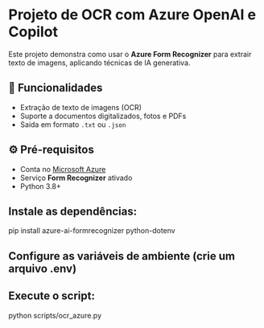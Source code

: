 # **Projeto de OCR com Azure OpenAI e Copilot**  

Este projeto demonstra como usar o **Azure Form Recognizer** para extrair texto de imagens, aplicando técnicas de IA generativa.  

## **🔧 Funcionalidades**  
- Extração de texto de imagens (OCR)  
- Suporte a documentos digitalizados, fotos e PDFs  
- Saída em formato `.txt` ou `.json`  

## **⚙️ Pré-requisitos**  
- Conta no [Microsoft Azure](https://azure.microsoft.com/)  
- Serviço **Form Recognizer** ativado  
- Python 3.8+


## **Instale as dependências:**

pip install azure-ai-formrecognizer python-dotenv

## **Configure as variáveis de ambiente (crie um arquivo .env)**

## **Execute o script:**

python scripts/ocr_azure.py
